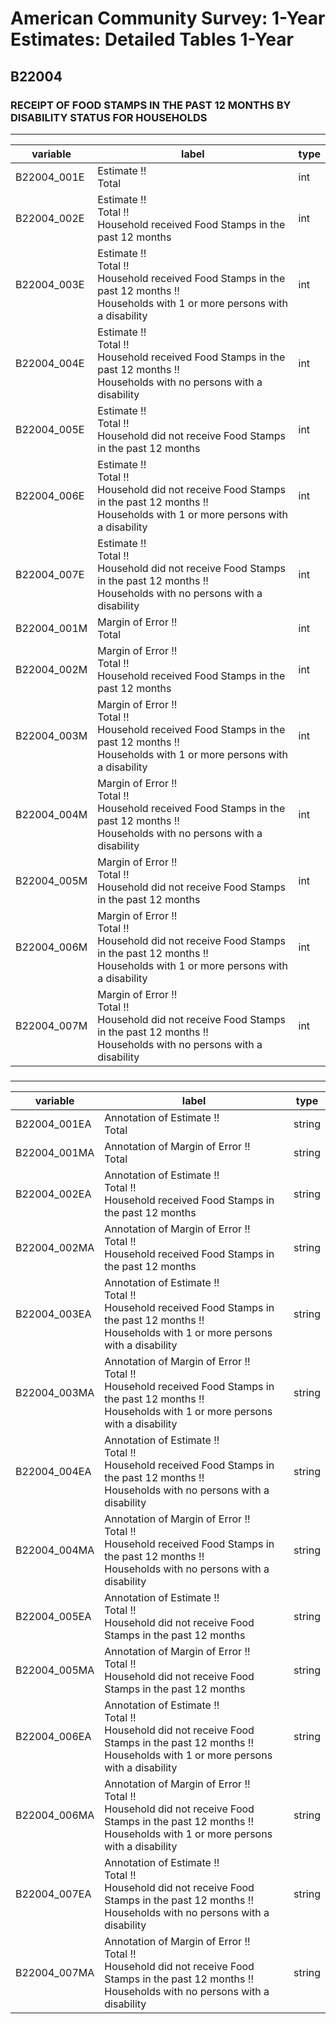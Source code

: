 # American Community Survey: 1-Year Estimates: Detailed Tables 1-Year

## B22004

### RECEIPT OF FOOD STAMPS IN THE PAST 12 MONTHS BY DISABILITY STATUS FOR HOUSEHOLDS

___

| variable | label | type |
| ----- | ----- | ----- |
| B22004_001E | Estimate !!<br>Total | int |
| B22004_002E | Estimate !!<br>Total !!<br>Household received Food Stamps in the past 12 months | int |
| B22004_003E | Estimate !!<br>Total !!<br>Household received Food Stamps in the past 12 months !!<br>Households with 1 or more persons with a disability | int |
| B22004_004E | Estimate !!<br>Total !!<br>Household received Food Stamps in the past 12 months !!<br>Households with no persons with a disability | int |
| B22004_005E | Estimate !!<br>Total !!<br>Household did not receive Food Stamps in the past 12 months | int |
| B22004_006E | Estimate !!<br>Total !!<br>Household did not receive Food Stamps in the past 12 months !!<br>Households with 1 or more persons with a disability | int |
| B22004_007E | Estimate !!<br>Total !!<br>Household did not receive Food Stamps in the past 12 months !!<br>Households with no persons with a disability | int |
| B22004_001M | Margin of Error !!<br>Total | int |
| B22004_002M | Margin of Error !!<br>Total !!<br>Household received Food Stamps in the past 12 months | int |
| B22004_003M | Margin of Error !!<br>Total !!<br>Household received Food Stamps in the past 12 months !!<br>Households with 1 or more persons with a disability | int |
| B22004_004M | Margin of Error !!<br>Total !!<br>Household received Food Stamps in the past 12 months !!<br>Households with no persons with a disability | int |
| B22004_005M | Margin of Error !!<br>Total !!<br>Household did not receive Food Stamps in the past 12 months | int |
| B22004_006M | Margin of Error !!<br>Total !!<br>Household did not receive Food Stamps in the past 12 months !!<br>Households with 1 or more persons with a disability | int |
| B22004_007M | Margin of Error !!<br>Total !!<br>Household did not receive Food Stamps in the past 12 months !!<br>Households with no persons with a disability | int |
### 

___

| variable | label | type |
| ----- | ----- | ----- |
| B22004_001EA | Annotation of Estimate !!<br>Total | string |
| B22004_001MA | Annotation of Margin of Error !!<br>Total | string |
| B22004_002EA | Annotation of Estimate !!<br>Total !!<br>Household received Food Stamps in the past 12 months | string |
| B22004_002MA | Annotation of Margin of Error !!<br>Total !!<br>Household received Food Stamps in the past 12 months | string |
| B22004_003EA | Annotation of Estimate !!<br>Total !!<br>Household received Food Stamps in the past 12 months !!<br>Households with 1 or more persons with a disability | string |
| B22004_003MA | Annotation of Margin of Error !!<br>Total !!<br>Household received Food Stamps in the past 12 months !!<br>Households with 1 or more persons with a disability | string |
| B22004_004EA | Annotation of Estimate !!<br>Total !!<br>Household received Food Stamps in the past 12 months !!<br>Households with no persons with a disability | string |
| B22004_004MA | Annotation of Margin of Error !!<br>Total !!<br>Household received Food Stamps in the past 12 months !!<br>Households with no persons with a disability | string |
| B22004_005EA | Annotation of Estimate !!<br>Total !!<br>Household did not receive Food Stamps in the past 12 months | string |
| B22004_005MA | Annotation of Margin of Error !!<br>Total !!<br>Household did not receive Food Stamps in the past 12 months | string |
| B22004_006EA | Annotation of Estimate !!<br>Total !!<br>Household did not receive Food Stamps in the past 12 months !!<br>Households with 1 or more persons with a disability | string |
| B22004_006MA | Annotation of Margin of Error !!<br>Total !!<br>Household did not receive Food Stamps in the past 12 months !!<br>Households with 1 or more persons with a disability | string |
| B22004_007EA | Annotation of Estimate !!<br>Total !!<br>Household did not receive Food Stamps in the past 12 months !!<br>Households with no persons with a disability | string |
| B22004_007MA | Annotation of Margin of Error !!<br>Total !!<br>Household did not receive Food Stamps in the past 12 months !!<br>Households with no persons with a disability | string |

